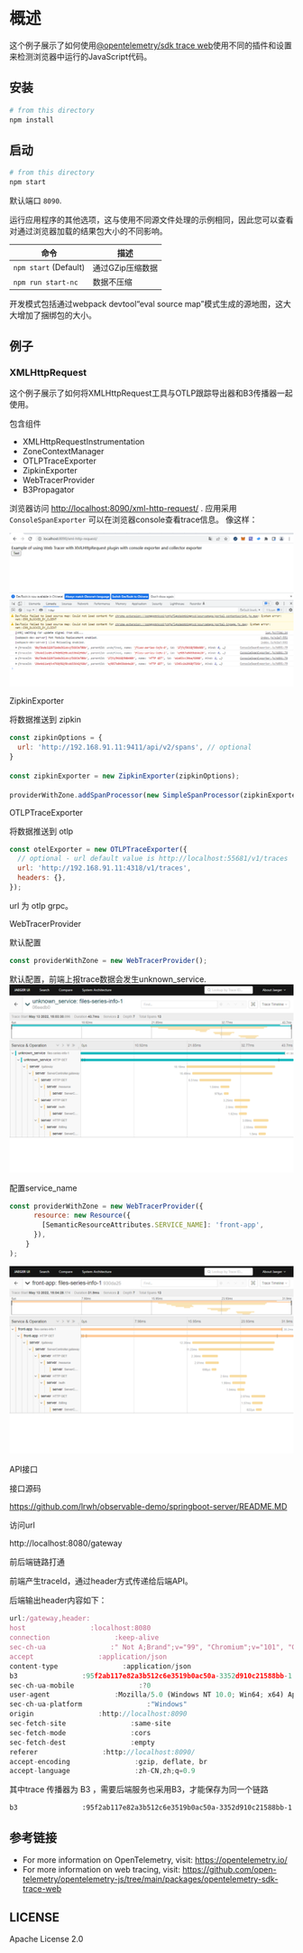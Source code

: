 # 概述

这个例子展示了如何使用[@opentelemetry/sdk trace web](https://github.com/open-telemetry/opentelemetry-js/tree/main/packages/opentelemetry-sdk-trace-web)使用不同的插件和设置来检测浏览器中运行的JavaScript代码。

## 安装

```sh
# from this directory
npm install
```

## 启动

```sh
# from this directory
npm start
```

默认端口 `8090`.

运行应用程序的其他选项，这与使用不同源文件处理的示例相同，因此您可以查看对通过浏览器加载的结果包大小的不同影响。

| 命令                    | 描述         |
| --------------------- | ---------- |
| `npm start` (Default) | 通过GZip压缩数据 |
| `npm run start-nc`    | 数据不压缩      |

开发模式包括通过webpack devtool“eval source map”模式生成的源地图，这大大增加了捆绑包的大小。

## 例子

### XMLHttpRequest

这个例子展示了如何将XMLHttpRequest工具与OTLP跟踪导出器和B3传播器一起使用。

包含组件

- XMLHttpRequestInstrumentation
- ZoneContextManager
- OTLPTraceExporter
- ZipkinExporter
- WebTracerProvider
- B3Propagator

浏览器访问 <http://localhost:8090/xml-http-request/> . 应用采用`ConsoleSpanExporter` 可以在浏览器console查看trace信息。
像这样：

![Screenshot of the running example](images/xml-http-request.png)

ZipkinExporter

将数据推送到 zipkin

```js
const zipkinOptions = {
  url: 'http://192.168.91.11:9411/api/v2/spans', // optional
}

const zipkinExporter = new ZipkinExporter(zipkinOptions);

providerWithZone.addSpanProcessor(new SimpleSpanProcessor(zipkinExporter));
```

OTLPTraceExporter

将数据推送到 otlp

```js
const otelExporter = new OTLPTraceExporter({
  // optional - url default value is http://localhost:55681/v1/traces
  url: 'http://192.168.91.11:4318/v1/traces',
  headers: {},
});
```

url 为 otlp grpc。

WebTracerProvider

默认配置

```js
const providerWithZone = new WebTracerProvider();
```

默认配置，前端上报trace数据会发生unknown_service.
![unknown_service](images/unknown_service.png)

配置service_name

```js
const providerWithZone = new WebTracerProvider({
      resource: new Resource({
        [SemanticResourceAttributes.SERVICE_NAME]: 'front-app',
      }),
    }
);
```

![jaeger-ui](images/jaeger-ui.png)

API接口

接口源码

https://github.com/lrwh/observable-demo/springboot-server/README.MD

访问url

http://localhost:8080/gateway

前后端链路打通

前端产生traceId，通过header方式传递给后端API。

后端输出header内容如下：

```js
url:/gateway,header:
host                :localhost:8080
connection                :keep-alive
sec-ch-ua                :" Not A;Brand";v="99", "Chromium";v="101", "Google Chrome";v="101"
accept                :application/json
content-type                :application/json
b3                :95f2ab117e82a3b512c6e3519b0ac50a-3352d910c21588bb-1
sec-ch-ua-mobile                :?0
user-agent                :Mozilla/5.0 (Windows NT 10.0; Win64; x64) AppleWebKit/537.36 (KHTML, like Gecko) Chrome/101.0.4951.64 Safari/537.36
sec-ch-ua-platform                :"Windows"
origin                :http://localhost:8090
sec-fetch-site                :same-site
sec-fetch-mode                :cors
sec-fetch-dest                :empty
referer                :http://localhost:8090/
accept-encoding                :gzip, deflate, br
accept-language                :zh-CN,zh;q=0.9
```

其中trace 传播器为 B3 ，需要后端服务也采用B3，才能保存为同一个链路

```
b3                :95f2ab117e82a3b512c6e3519b0ac50a-3352d910c21588bb-1
```

## 参考链接

- For more information on OpenTelemetry, visit: <https://opentelemetry.io/>
- For more information on web tracing, visit: <https://github.com/open-telemetry/opentelemetry-js/tree/main/packages/opentelemetry-sdk-trace-web>

## LICENSE

Apache License 2.0
